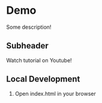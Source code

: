 # Demo

Some description!

## Subheader

Watch tutorial on Youtube!

## Local Development

1. Open index.html in your browser